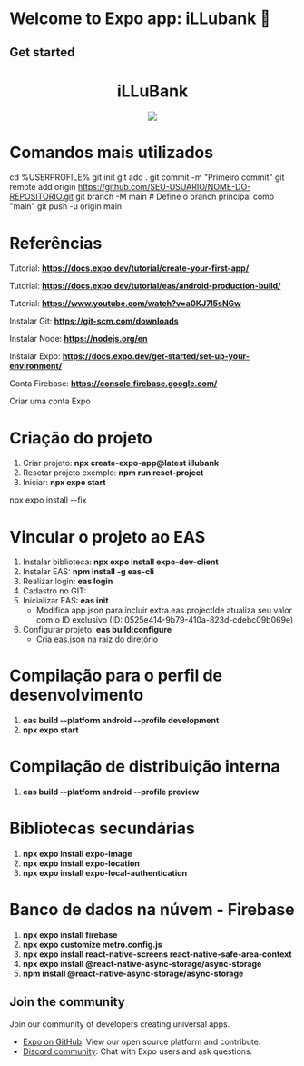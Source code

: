# Welcome to Expo app: iLLubank 👋

## Get started

<h1 align="center"> iLLuBank </h1>
<p align="center">
    <img loading="lazy" src="http://img.shields.io/static/v1?label=STATUS&message=EM%20DESENVOLVIMENTO&color=GREEN&style=for-the-badge"/>
</p>

# Comandos mais utilizados
cd %USERPROFILE%
git init
git add .
git commit -m "Primeiro commit"
git remote add origin https://github.com/SEU-USUARIO/NOME-DO-REPOSITORIO.git
git branch -M main # Define o branch principal como "main"
git push -u origin main

# Referências

Tutorial: **https://docs.expo.dev/tutorial/create-your-first-app/**

Tutorial: **https://docs.expo.dev/tutorial/eas/android-production-build/**

Tutorial: **https://www.youtube.com/watch?v=a0KJ7l5sNGw**

Instalar Git: **https://git-scm.com/downloads**

Instalar Node: **https://nodejs.org/en**

Instalar Expo: **https://docs.expo.dev/get-started/set-up-your-environment/**

Conta Firebase: **https://console.firebase.google.com/**

Criar uma conta Expo

# Criação do projeto
1. Criar projeto: **npx create-expo-app@latest illubank**
2. Resetar projeto exemplo: **npm run reset-project**
3. Iniciar: **npx expo start**

npx expo install --fix

# Vincular o projeto ao EAS
1. Instalar biblioteca: **npx expo install expo-dev-client**
2. Instalar EAS:  **npm install -g eas-cli**
3. Realizar login: **eas login**
4. Cadastro no GIT:
5. Inicializar EAS: **eas init**
   - Modifica app.json para incluir extra.eas.projectIde atualiza seu valor com o ID exclusivo (ID: 0525e414-9b79-410a-823d-cdebc09b069e)
6. Configurar projeto: **eas build:configure**
   - Cria eas.json na raiz do diretório
  
# Compilação para o perfil de desenvolvimento
1. **eas build --platform android --profile development**
2. **npx expo start**
# Compilação de distribuição interna
1. **eas build --platform android --profile preview**

# Bibliotecas secundárias
1. **npx expo install expo-image**
2. **npx expo install expo-location**
3. **npx expo install expo-local-authentication**
   
# Banco de dados na núvem - Firebase
1. **npx expo install firebase**
2. **npx expo customize metro.config.js**
3. **npx expo install react-native-screens react-native-safe-area-context**
4. **npx expo install @react-native-async-storage/async-storage**
5. **npm install @react-native-async-storage/async-storage**
   
## Join the community

Join our community of developers creating universal apps.

- [Expo on GitHub](https://github.com/expo/expo): View our open source platform and contribute.
- [Discord community](https://chat.expo.dev): Chat with Expo users and ask questions.
